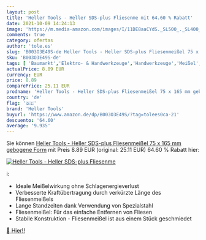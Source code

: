```yaml
---
layout: post
title: 'Heller Tools - Heller SDS-plus Fliesenme mit 64.60 % Rabatt'
date: 2021-10-09 14:24:13
image: 'https://m.media-amazon.com/images/I/11DE8aaCYdS._SL500_._SL400_.jpg'
comments: true
category: ofertas
author: 'tole.es'
slug: 'B003O3E49S-de Heller Tools - Heller SDS-plus Fliesenmeißel 75 x 165 mm...'
sku: 'B003O3E49S-de'
tags: [ 'Baumarkt','Elektro- & Handwerkzeuge','Handwerkzeuge','Meißel','heller tools', ]
actualPrice: 8.89 EUR
currency: EUR
price: 8.89
comparePrice: 25.11 EUR
prodname: 'Heller Tools - Heller SDS-plus Fliesenmeißel 75 x 165 mm gebogene Form'
country: 'de'
flag: '🇩🇪'
brand: 'Heller Tools'
buyurl: 'https://www.amazon.de/dp/B003O3E49S/?tag=tolees0ca-21'
descuento: '64.60'
average: '9.935'
---
```


Sie können [Heller Tools - Heller SDS-plus Fliesenmeißel 75 x 165 mm gebogene Form](https://www.amazon.de/dp/B003O3E49S/?tag=tolees0ca-21) mit Preis 8.89 EUR (original: 25.11 EUR) 64.60 % Rabatt hier:

[![Heller Tools - Heller SDS-plus Fliesenme](https://m.media-amazon.com/images/I/11DE8aaCYdS._SL500_._SL400_.jpg)](https://www.amazon.de/dp/B003O3E49S/?tag=tolees0ca-21)

ℹ️:

- Ideale Meißelwirkung ohne Schlagenergieverlust
- Verbesserte Kraftübertragung durch verkürzte Länge des Fliesenmeißels
- Lange Standzeiten dank Verwendung von Spezialstahl
- Fliesenmeißel: Für das einfache Entfernen von Fliesen
- Stabile Konstruktion - Fliesenmeißel ist aus einem Stück geschmiedet

[🛒 Hier!!](https://www.amazon.de/dp/B003O3E49S/?tag=tolees0ca-21)
